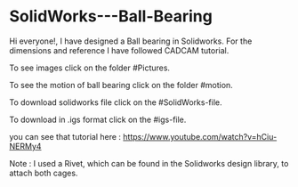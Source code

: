 # SolidWorks---Ball-Bearing

Hi everyone!, I have designed a Ball bearing in Solidworks. For the dimensions and reference I have followed CADCAM tutorial.

To see images click on the folder #Pictures.

To see the motion of ball bearing click on the folder #motion.

To download solidworks file click on the #SolidWorks-file.

To download in .igs format click on the #igs-file.

you can see that tutorial here : https://www.youtube.com/watch?v=hCiu-NERMy4 

Note : I used a Rivet, which can be found in the Solidworks design library, to attach both cages.
